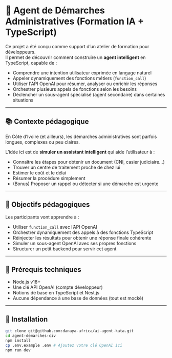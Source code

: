 # 🤖 Agent de Démarches Administratives (Formation IA + TypeScript)

Ce projet a été conçu comme support d’un atelier de formation pour développeurs.  
Il permet de découvrir comment construire un **agent intelligent** en TypeScript, capable de :

- Comprendre une intention utilisateur exprimée en langage naturel
- Appeler dynamiquement des fonctions métiers (`function_call`)
- Utiliser l'API OpenAI pour résumer, analyser ou enrichir les réponses
- Orchestrer plusieurs appels de fonctions selon les besoins
- Déclencher un sous-agent spécialisé (agent secondaire) dans certaines situations

---

## 📚 Contexte pédagogique

En Côte d’Ivoire (et ailleurs), les démarches administratives sont parfois longues, complexes ou peu claires.

L’idée ici est de **simuler un assistant intelligent** qui aide l’utilisateur à :

- Connaître les étapes pour obtenir un document (CNI, casier judiciaire…)
- Trouver un centre de traitement proche de chez lui
- Estimer le coût et le délai
- Résumer la procédure simplement
- (Bonus) Proposer un rappel ou détecter si une démarche est urgente

---

## 🎯 Objectifs pédagogiques

Les participants vont apprendre à :

- Utiliser `function_call` avec l’API OpenAI
- Orchestrer dynamiquement des appels à des fonctions TypeScript
- Réinjecter les résultats pour obtenir une réponse finale cohérente
- Simuler un sous-agent OpenAI avec ses propres fonctions
- Structurer un petit backend pour servir cet agent

---

## 🧰 Prérequis techniques

- Node.js v18+
- Une clé API OpenAI (compte développeur)
- Notions de base en TypeScript et Nest.js
- Aucune dépendance à une base de données (tout est mocké)

---

## 🚀 Installation

```bash
git clone git@github.com:danaya-africa/ai-agent-kata.git
cd agent-demarches-civ
npm install
cp .env.example .env # Ajoutez votre clé OpenAI ici
npm run dev
